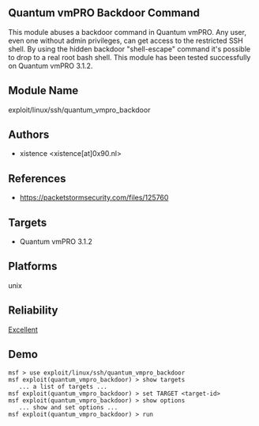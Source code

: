 ## Quantum vmPRO Backdoor Command

This module abuses a backdoor command in Quantum vmPRO. Any 
user, even one without admin privileges, can get access to 
the restricted SSH shell. By using the hidden backdoor 
"shell-escape" command it's possible to drop to a real root 
bash shell. This module has been tested successfully on 
Quantum vmPRO 3.1.2.


## Module Name
exploit/linux/ssh/quantum_vmpro_backdoor

## Authors
* xistence <xistence[at]0x90.nl>


## References
* https://packetstormsecurity.com/files/125760



## Targets
* Quantum vmPRO 3.1.2


## Platforms
unix

## Reliability
[Excellent](https://github.com/rapid7/metasploit-framework/wiki/Exploit-Ranking)

## Demo

```
msf > use exploit/linux/ssh/quantum_vmpro_backdoor
msf exploit(quantum_vmpro_backdoor) > show targets
   ... a list of targets ...
msf exploit(quantum_vmpro_backdoor) > set TARGET <target-id>
msf exploit(quantum_vmpro_backdoor) > show options
   ... show and set options ...
msf exploit(quantum_vmpro_backdoor) > run
```
    
    